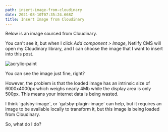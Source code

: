 ```yaml
---
path: insert-image-from-cloudinary
date: 2021-08-10T07:35:24.668Z
title: Insert Image from Cloudinary
---
```

Below is an image sourced from Cloudinary.

You can't see it, but when I click *Add component > Image*, Netlify CMS will open my Cloudinary library, and I can choose the image that I want to insert into this post.

![acrylic-paint](https://res.cloudinary.com/bytrangle/image/upload/v1628569271/Code%20demos/pawel-czerwinski-NSg56vIPotw-unsplash_emthmu.jpg "Blue acrylic paint")

You can see the image just fine, right?

However, the problem is that the loaded image has an intrinsic size of 6000x4000px which weighs nearly 4Mb while the display area is only 500px. This means your internet data is being wasted.

I think \`gatsby-image\`, or \`gatsby-plugin-image\` can help, but it requires an image to be available locally to transform it, but this image is being loaded from Cloudinary.

So, what do I do?